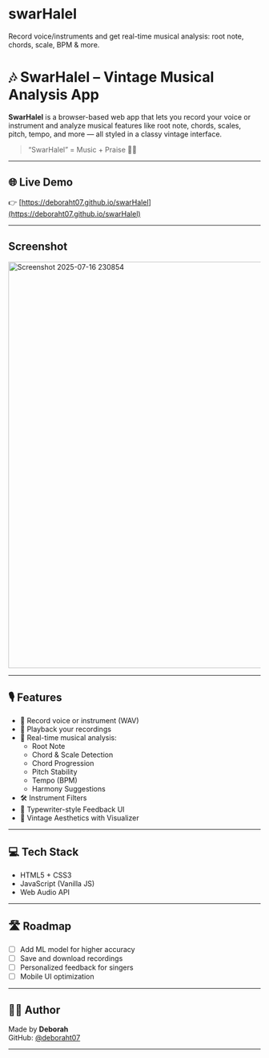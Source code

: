 # swarHalel
Record voice/instruments and get real-time musical analysis: root note, chords, scale, BPM &amp; more.
# 🎶 SwarHalel – Vintage Musical Analysis App

**SwarHalel** is a browser-based web app that lets you record your voice or instrument and analyze musical features like root note, chords, scales, pitch, tempo, and more — all styled in a classy vintage interface.

> “SwarHalel” = Music + Praise 🎵✨

---

## 🌐 Live Demo

👉 [https://deboraht07.github.io/swarHalel](https://deboraht07.github.io/swarHalel) 


---
##  Screenshot


<img width="1772" height="810" alt="Screenshot 2025-07-16 230854" src="https://github.com/user-attachments/assets/9dbab158-b04f-4194-abe0-009b6c9d9cc1" />



---

## 🎙️ Features
- 🎤 Record voice or instrument (WAV)
- 🔁 Playback your recordings
- 🧠 Real-time musical analysis:
  - Root Note
  - Chord & Scale Detection
  - Chord Progression
  - Pitch Stability
  - Tempo (BPM)
  - Harmony Suggestions
- 🛠️ Instrument Filters
- 🎹 Typewriter-style Feedback UI
- 🌌 Vintage Aesthetics with Visualizer

---

## 💻 Tech Stack
- HTML5 + CSS3
- JavaScript (Vanilla JS)
- Web Audio API

---

## 🛣️ Roadmap
- [ ] Add ML model for higher accuracy
- [ ] Save and download recordings
- [ ] Personalized feedback for singers
- [ ] Mobile UI optimization

---


## 🧑‍💻 Author

Made by **Deborah**  
GitHub: [@deboraht07](https://github.com/deboraht07)

---
